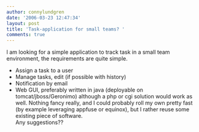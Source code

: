 ```yaml
---
author: connylundgren
date: '2006-03-23 12:47:34'
layout: post
title: 'Task-application for small teams? '
comments: true
---
```


I am looking for a simple application to track task in a small team
environment, the requirements are quite simple.

  * Assign a task to a user 
  * Manage tasks, edit (if possible with history) 
  * Notification by email 
  * Web GUI, preferably written in java (deployable on tomcat/jboss/Geronimo) although a php or cgi solution would work as well. Nothing fancy really, and I could probably roll my own pretty fast (by example leveraging appfuse or equinox), but I rather reuse some existing piece of software.  
Any suggestions??

